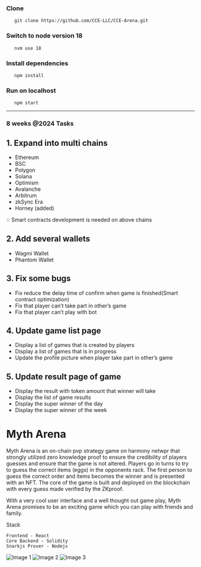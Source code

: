 ### Clone

```
   git clone https://github.com/CCE-LLC/CCE-Arena.git
```
### Switch to node version 18

```
   nvm use 18 
```
### Install dependencies

```
   npm install 
```

### Run on localhost

```
   npm start
```
*** 
### 8 weeks @2024 Tasks

## 1. Expand into multi chains

- Ethereum
- BSC
- Polygon
- Solana
- Optimism
- Avalanche
- Arbitrum
- zkSync Era
- Horney (added)

<aside>
💡 Smart contracts development is needed on above chains

</aside>

## 2. Add several wallets

- Wagmi Wallet
- Phantom Wallet

## 3. Fix some bugs

- Fix reduce the delay time of confirm when game is finished(Smart contract optimization)
- Fix that player can’t take part in other’s game
- Fix that player can’t play with bot

## 4. Update game list page

- Display a list of games that is created by players
- Display a list of games that is in progress
- Update the profile picture when player take part in other’s game

## 5. Update result page of game

- Display the result with token amount that winner will take
- Display the list of game results
- Display the super winner of the day
- Display the super winner of the week

# Myth Arena

Myth Arena is an on-chain pvp strategy game on harmony netwpr that strongly utilized zero knowledge proof to ensure the credibility of players guesses and ensure that the game is not altered. 
Players go in turns to try to guess the correct items (eggs) in the opponents rack. The first person to guess the correct order and items becomes the winner and is presented with an NFT. The core of the game is built and deployed on the blockchain with every guess made verified by the ZKproof.

With a very cool user interface and a well thought out game play, Myth Arena promises to be an exciting game which you can play with friends and family.

Stack

```
Frontend - React
Core Backend - Solidity 
Snarkjs Prover - Nodejs
```

![Image 1](https://user-images.githubusercontent.com/75917333/180570788-acef7521-9a74-4064-b70f-b5dcc0900f73.png)
![Image 2](https://user-images.githubusercontent.com/75917333/180570777-fa9c6274-aaae-4326-bc55-e4c5844389be.png)
![Image 3](https://user-images.githubusercontent.com/75917333/180570763-b6591d3b-954a-442f-ac03-8e303ddf0376.png)


